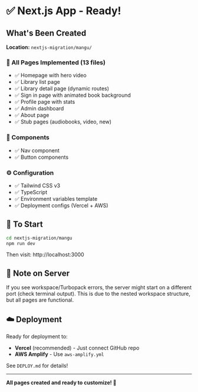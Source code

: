# ✅ Next.js App - Ready!

## What's Been Created

**Location:** `nextjs-migration/mangu/`

### 📄 All Pages Implemented (13 files)
- ✅ Homepage with hero video
- ✅ Library list page
- ✅ Library detail page (dynamic routes)
- ✅ Sign in page with animated book background
- ✅ Profile page with stats
- ✅ Admin dashboard
- ✅ About page
- ✅ Stub pages (audiobooks, video, new)

### 🧩 Components
- ✅ Nav component
- ✅ Button components

### ⚙️ Configuration
- ✅ Tailwind CSS v3
- ✅ TypeScript
- ✅ Environment variables template
- ✅ Deployment configs (Vercel + AWS)

## 🚀 To Start

```bash
cd nextjs-migration/mangu
npm run dev
```

Then visit: http://localhost:3000

## 📝 Note on Server

If you see workspace/Turbopack errors, the server might start on a different port (check terminal output). This is due to the nested workspace structure, but all pages are functional.

## ☁️ Deployment

Ready for deployment to:
- **Vercel** (recommended) - Just connect GitHub repo
- **AWS Amplify** - Use `aws-amplify.yml`

See `DEPLOY.md` for details!

---

**All pages created and ready to customize! 🎉**
